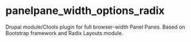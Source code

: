 # panelpane_width_options_radix
Drupal module/Ctools plugin for full browser-width Panel Panes. Based on Bootstrap framework and Radix Layouts module.
